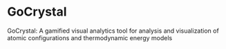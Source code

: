 # GoCrystal
GoCrystal: A gamified visual analytics tool for analysis and visualization of atomic configurations and thermodynamic energy models
